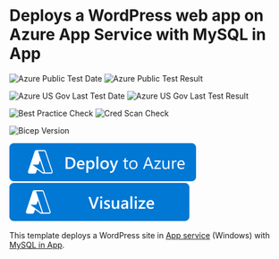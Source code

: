 # Deploys a WordPress web app on Azure App Service with MySQL in App 

![Azure Public Test Date](https://azurequickstartsservice.blob.core.windows.net/badges/application-workloads/wordpress/wordpress-app-service-mysql-inapp/PublicLastTestDate.svg)
![Azure Public Test Result](https://azurequickstartsservice.blob.core.windows.net/badges/application-workloads/wordpress/wordpress-app-service-mysql-inapp/PublicDeployment.svg)

![Azure US Gov Last Test Date](https://azurequickstartsservice.blob.core.windows.net/badges/application-workloads/wordpress/wordpress-app-service-mysql-inapp/FairfaxLastTestDate.svg)
![Azure US Gov Last Test Result](https://azurequickstartsservice.blob.core.windows.net/badges/application-workloads/wordpress/wordpress-app-service-mysql-inapp/FairfaxDeployment.svg)

![Best Practice Check](https://azurequickstartsservice.blob.core.windows.net/badges/application-workloads/wordpress/wordpress-app-service-mysql-inapp/BestPracticeResult.svg)
![Cred Scan Check](https://azurequickstartsservice.blob.core.windows.net/badges/application-workloads/wordpress/wordpress-app-service-mysql-inapp/CredScanResult.svg)

![Bicep Version](https://azurequickstartsservice.blob.core.windows.net/badges/application-workloads/wordpress/wordpress-app-service-mysql-inapp/BicepVersion.svg)

[![Deploy To Azure](https://raw.githubusercontent.com/Azure/azure-quickstart-templates/master/1-CONTRIBUTION-GUIDE/images/deploytoazure.svg?sanitize=true)](https://portal.azure.com/#create/Microsoft.Template/uri/https%3A%2F%2Fraw.githubusercontent.com%2Febibibi%2Fazure-quickstart-templates%2Fmaster%2Fapplication-workloads%2Fwordpress%2Fwordpress-app-service-mysql-inapp%2Fazuredeploy.json)
[![Visualize](https://raw.githubusercontent.com/Azure/azure-quickstart-templates/master/1-CONTRIBUTION-GUIDE/images/visualizebutton.svg?sanitize=true)](http://armviz.io/#/?load=https%3A%2F%2Fraw.githubusercontent.com%2FAzure%2Fazure-quickstart-templates%2Fmaster%2Fapplication-workloads%2Fwordpress%2Fwordpress-app-service-mysql-inapp%2Fazuredeploy.json)

This template deploys a WordPress site in [App service](https://docs.microsoft.com/azure/app-service/) (Windows) with [MySQL in App](https://blogs.msdn.microsoft.com/appserviceteam/2017/03/06/announcing-general-availability-for-mysql-in-app/).
